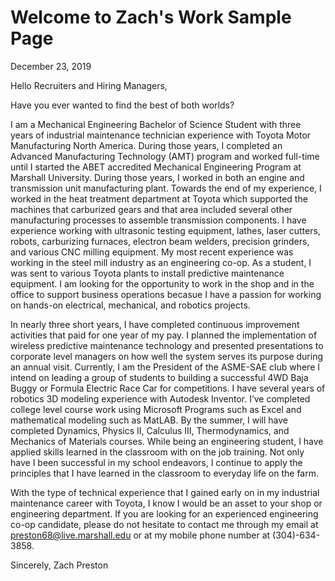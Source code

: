 # Welcome to Zach's Work Sample Page

December 23, 2019

Hello Recruiters and Hiring Managers,

Have you ever wanted to find the best of both worlds? 

I am a Mechanical Engineering Bachelor of Science Student with three years of industrial maintenance technician experience with Toyota Motor Manufacturing North America. During those years, I completed an Advanced Manufacturing Technology (AMT) program and worked full-time until I started the ABET accredited Mechanical Engineering Program at Marshall University. During those years, I worked in both an engine and transmission unit manufacturing plant. Towards the end of my experience, I worked in the heat treatment department at Toyota which supported the machines that carburized gears and that area included several other manufacturing processes to assemble transmission components. I have experience working with ultrasonic testing equipment, lathes, laser cutters, robots, carburizing furnaces, electron beam welders, precision grinders, and various CNC milling equipment. My most recent experience was working in the steel mill industry as an engineering co-op. As a student, I was sent to various Toyota plants to install predictive maintenance equipment. I am looking for the opportunity to work in the shop and in the office to support business operations becasue I have a passion for working on hands-on electrical, mechanical, and robotics projects. 

In nearly three short years, I have completed continuous improvement activities that paid for one year of my pay. I planned the implementation of wireless predictive maintenance technology and presented presentations to corporate level managers on how well the system serves its purpose during an annual visit. Currently, I am the President of the ASME-SAE club where I intend on leading a group of students to building a successful 4WD Baja Buggy or Formula Electric Race Car for competitions. I have several years of robotics 3D modeling experience with Autodesk Inventor. I’ve completed college level course work using Microsoft Programs such as Excel and mathematical modeling such as MatLAB. By the summer, I will have completed Dynamics, Physics II, Calculus III, Thermodynamics, and Mechanics of Materials courses. While being an engineering student, I have applied skills learned in the classroom with on the job training. Not only have I been successful in my school endeavors, I continue to apply the principles that I have learned in the classroom to everyday life on the farm. 

With the type of technical experience that I gained early on in my industrial maintenance career with Toyota, I know I would be an asset to your shop or engineering department. If you are looking for an experienced engineering co-op candidate, please do not hesitate to contact me through my email at preston68@live.marshall.edu or at my mobile phone number at (304)-634-3858.

Sincerely, 
Zach Preston 
